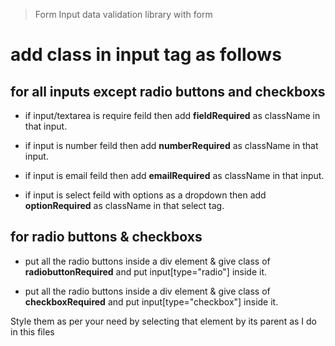 > Form Input data validation library with form

# add class in input tag as follows

## for all inputs except radio buttons and checkboxs
- if input/textarea is require feild then add **fieldRequired** as className in that input.

- if input is number feild then add **numberRequired** as className in that input.

- if input is email feild then add **emailRequired** as className in that input.

- if input is select feild with options as a dropdown then add **optionRequired** as className in that select tag.

## for radio buttons & checkboxs
- put all the radio buttons inside a div element & give class of **radiobuttonRequired** and put input[type="radio"] inside it.

- put all the radio buttons inside a div element & give class of **checkboxRequired** and put input[type="checkbox"] inside it.



Style them as per your need by selecting that element by its parent as I do in this files